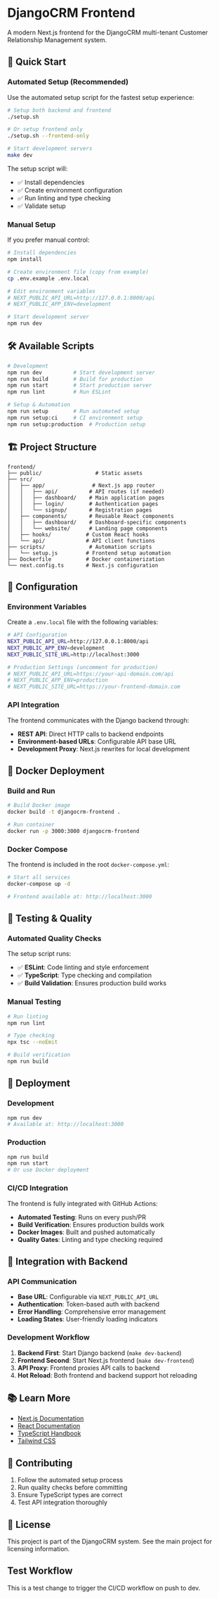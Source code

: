 # DjangoCRM Frontend

A modern Next.js frontend for the DjangoCRM multi-tenant Customer Relationship Management system.

## 🚀 Quick Start

### Automated Setup (Recommended)

Use the automated setup script for the fastest setup experience:

```bash
# Setup both backend and frontend
./setup.sh

# Or setup frontend only
./setup.sh --frontend-only

# Start development servers
make dev
```

The setup script will:
- ✅ Install dependencies
- ✅ Create environment configuration
- ✅ Run linting and type checking
- ✅ Validate setup

### Manual Setup

If you prefer manual control:

```bash
# Install dependencies
npm install

# Create environment file (copy from example)
cp .env.example .env.local

# Edit environment variables
# NEXT_PUBLIC_API_URL=http://127.0.0.1:8000/api
# NEXT_PUBLIC_APP_ENV=development

# Start development server
npm run dev
```

## 🛠️ Available Scripts

```bash
# Development
npm run dev          # Start development server
npm run build        # Build for production
npm run start        # Start production server
npm run lint         # Run ESLint

# Setup & Automation
npm run setup        # Run automated setup
npm run setup:ci     # CI environment setup
npm run setup:production  # Production setup
```

## 🏗️ Project Structure

```
frontend/
├── public/                 # Static assets
├── src/
│   ├── app/               # Next.js app router
│   │   ├── api/          # API routes (if needed)
│   │   ├── dashboard/    # Main application pages
│   │   ├── login/        # Authentication pages
│   │   └── signup/       # Registration pages
│   ├── components/       # Reusable React components
│   │   ├── dashboard/    # Dashboard-specific components
│   │   └── website/      # Landing page components
│   ├── hooks/           # Custom React hooks
│   └── api/             # API client functions
├── scripts/              # Automation scripts
│   └── setup.js         # Frontend setup automation
├── Dockerfile           # Docker containerization
└── next.config.ts       # Next.js configuration
```

## 🔧 Configuration

### Environment Variables

Create a `.env.local` file with the following variables:

```bash
# API Configuration
NEXT_PUBLIC_API_URL=http://127.0.0.1:8000/api
NEXT_PUBLIC_APP_ENV=development
NEXT_PUBLIC_SITE_URL=http://localhost:3000

# Production Settings (uncomment for production)
# NEXT_PUBLIC_API_URL=https://your-api-domain.com/api
# NEXT_PUBLIC_APP_ENV=production
# NEXT_PUBLIC_SITE_URL=https://your-frontend-domain.com
```

### API Integration

The frontend communicates with the Django backend through:

- **REST API**: Direct HTTP calls to backend endpoints
- **Environment-based URLs**: Configurable API base URL
- **Development Proxy**: Next.js rewrites for local development

## 🐳 Docker Deployment

### Build and Run

```bash
# Build Docker image
docker build -t djangocrm-frontend .

# Run container
docker run -p 3000:3000 djangocrm-frontend
```

### Docker Compose

The frontend is included in the root `docker-compose.yml`:

```bash
# Start all services
docker-compose up -d

# Frontend available at: http://localhost:3000
```

## 🧪 Testing & Quality

### Automated Quality Checks

The setup script runs:
- ✅ **ESLint**: Code linting and style enforcement
- ✅ **TypeScript**: Type checking and compilation
- ✅ **Build Validation**: Ensures production build works

### Manual Testing

```bash
# Run linting
npm run lint

# Type checking
npx tsc --noEmit

# Build verification
npm run build
```

## 🚀 Deployment

### Development
```bash
npm run dev
# Available at: http://localhost:3000
```

### Production
```bash
npm run build
npm run start
# Or use Docker deployment
```

### CI/CD Integration

The frontend is fully integrated with GitHub Actions:

- **Automated Testing**: Runs on every push/PR
- **Build Verification**: Ensures production builds work
- **Docker Images**: Built and pushed automatically
- **Quality Gates**: Linting and type checking required

## 🔗 Integration with Backend

### API Communication

- **Base URL**: Configurable via `NEXT_PUBLIC_API_URL`
- **Authentication**: Token-based auth with backend
- **Error Handling**: Comprehensive error management
- **Loading States**: User-friendly loading indicators

### Development Workflow

1. **Backend First**: Start Django backend (`make dev-backend`)
2. **Frontend Second**: Start Next.js frontend (`make dev-frontend`)
3. **API Proxy**: Frontend proxies API calls to backend
4. **Hot Reload**: Both frontend and backend support hot reloading

## 📚 Learn More

- [Next.js Documentation](https://nextjs.org/docs)
- [React Documentation](https://reactjs.org/)
- [TypeScript Handbook](https://www.typescriptlang.org/docs/)
- [Tailwind CSS](https://tailwindcss.com/docs)

## 🤝 Contributing

1. Follow the automated setup process
2. Run quality checks before committing
3. Ensure TypeScript types are correct
4. Test API integration thoroughly

## 📄 License

This project is part of the DjangoCRM system. See the main project for licensing information.

## Test Workflow

This is a test change to trigger the CI/CD workflow on push to dev.
